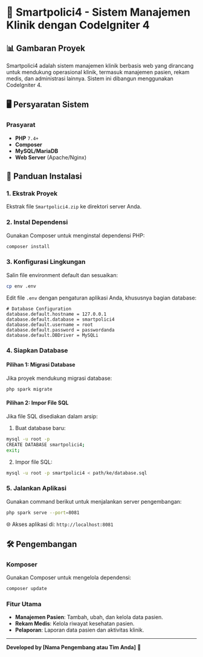 # 🏥 Smartpolici4 - Sistem Manajemen Klinik dengan CodeIgniter 4

## 📊 Gambaran Proyek
Smartpolici4 adalah sistem manajemen klinik berbasis web yang dirancang untuk mendukung operasional klinik, termasuk manajemen pasien, rekam medis, dan administrasi lainnya. Sistem ini dibangun menggunakan CodeIgniter 4.

## 🖥️ Persyaratan Sistem

### Prasyarat
- **PHP** `7.4+`
- **Composer**
- **MySQL/MariaDB**
- **Web Server** (Apache/Nginx)

## 🚀 Panduan Instalasi

### 1. Ekstrak Proyek
Ekstrak file `Smartpolici4.zip` ke direktori server Anda.

### 2. Instal Dependensi
Gunakan Composer untuk menginstal dependensi PHP:
```bash
composer install
```

### 3. Konfigurasi Lingkungan
Salin file environment default dan sesuaikan:
```bash
cp env .env
```
Edit file `.env` dengan pengaturan aplikasi Anda, khususnya bagian database:
```env
# Database Configuration
database.default.hostname = 127.0.0.1
database.default.database = smartpolici4
database.default.username = root
database.default.password = passwordanda
database.default.DBDriver = MySQLi
```

### 4. Siapkan Database
#### Pilihan 1: Migrasi Database
Jika proyek mendukung migrasi database:
```bash
php spark migrate
```

#### Pilihan 2: Impor File SQL
Jika file SQL disediakan dalam arsip:
1. Buat database baru:
```bash
mysql -u root -p
CREATE DATABASE smartpolici4;
exit;
```

2. Impor file SQL:
```bash
mysql -u root -p smartpolici4 < path/ke/database.sql
```

### 5. Jalankan Aplikasi
Gunakan command berikut untuk menjalankan server pengembangan:
```bash
php spark serve --port=8081
```

🌐 Akses aplikasi di: `http://localhost:8081`

## 🛠️ Pengembangan
### Komposer
Gunakan Composer untuk mengelola dependensi:
```bash
composer update
```

### Fitur Utama
- **Manajemen Pasien**: Tambah, ubah, dan kelola data pasien.
- **Rekam Medis**: Kelola riwayat kesehatan pasien.
- **Pelaporan**: Laporan data pasien dan aktivitas klinik.

---
**Developed by [Nama Pengembang atau Tim Anda]** 🚀

